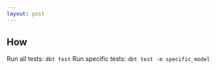 ```yaml
---
layout: post
---
```


## How

Run all tests: `dbt test`
Run specific tests: `dbt test -m specific_model`
